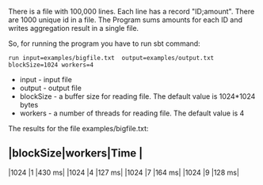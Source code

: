 There is a file with 100,000 lines. Each line has a record "ID;amount". There are 1000 unique id in a file. 
The Program sums amounts for each ID and writes aggregation result in a single file.


So, for running the program you have to run sbt command:
```
run input=examples/bigfile.txt  output=examples/output.txt blockSize=1024 workers=4
```
* input - input file
* output - output file
* blockSize - a buffer size for reading file. The default value is 1024*1024 bytes
* workers - a number of threads for reading file. The default value is 4

The results for the file examples/bigfile.txt:

|blockSize|workers|Time  |
-------------------------
|1024     |1      |430 ms|
|1024     |4      |127 ms|
|1024     |7      |164 ms|
|1024     |9      |128 ms|
